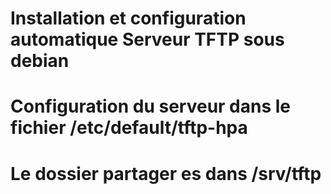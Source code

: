 # Installation et configuration automatique Serveur TFTP sous debian
# Configuration du serveur dans le fichier /etc/default/tftp-hpa
# Le dossier partager es dans /srv/tftp
